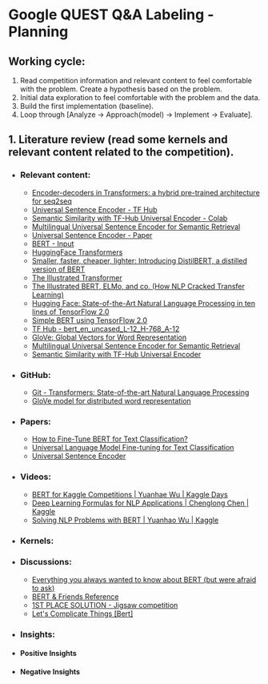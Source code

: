 # Google QUEST Q&A Labeling - Planning
 
## Working cycle:
1. Read competition information and relevant content to feel comfortable with the problem. Create a hypothesis based on the problem.
2. Initial data exploration to feel comfortable with the problem and the data.
3. Build the first implementation (baseline).
4. Loop through [Analyze -> Approach(model) -> Implement -> Evaluate].

## 1. Literature review (read some kernels and relevant content related to the competition).
- ### Relevant content:
  - [Encoder-decoders in Transformers: a hybrid pre-trained architecture for seq2seq](https://medium.com/huggingface/encoder-decoders-in-transformers-a-hybrid-pre-trained-architecture-for-seq2seq-af4d7bf14bb8)
  - [Universal Sentence Encoder - TF Hub](https://tfhub.dev/google/universal-sentence-encoder/4)
  - [Semantic Similarity with TF-Hub Universal Encoder - Colab](https://colab.research.google.com/github/tensorflow/hub/blob/master/examples/colab/semantic_similarity_with_tf_hub_universal_encoder.ipynb)
  - [Multilingual Universal Sentence Encoder for Semantic Retrieval](https://ai.googleblog.com/2019/07/multilingual-universal-sentence-encoder.html)
  - [Universal Sentence Encoder - Paper](https://static.googleusercontent.com/media/research.google.com/en//pubs/archive/46808.pdf)
  - [BERT - Input](https://huggingface.co/transformers/model_doc/bert.html#bertmodel)
  - [HuggingFace Transformers](https://huggingface.co/transformers/)
  - [Smaller, faster, cheaper, lighter: Introducing DistilBERT, a distilled version of BERT](https://medium.com/huggingface/distilbert-8cf3380435b5)
  - [The Illustrated Transformer](https://jalammar.github.io/illustrated-transformer/)
  - [The Illustrated BERT, ELMo, and co. (How NLP Cracked Transfer Learning)](https://jalammar.github.io/illustrated-bert/)
  - [Hugging Face: State-of-the-Art Natural Language Processing in ten lines of TensorFlow 2.0](https://medium.com/tensorflow/using-tensorflow-2-for-state-of-the-art-natural-language-processing-102445cda54a)
  - [Simple BERT using TensorFlow 2.0](https://towardsdatascience.com/simple-bert-using-tensorflow-2-0-132cb19e9b22)
  - [TF Hub - bert_en_uncased_L-12_H-768_A-12](https://tfhub.dev/tensorflow/bert_en_uncased_L-12_H-768_A-12/1)
  - [GloVe: Global Vectors for Word Representation](https://nlp.stanford.edu/projects/glove/)
  - [Multilingual Universal Sentence Encoder for Semantic Retrieval](https://ai.googleblog.com/2019/07/multilingual-universal-sentence-encoder.html)
  - [Semantic Similarity with TF-Hub Universal Encoder](https://colab.research.google.com/github/tensorflow/hub/blob/master/examples/colab/semantic_similarity_with_tf_hub_universal_encoder.ipynb)
  
- ### GitHub:
  - [Git - Transformers: State-of-the-art Natural Language Processing](https://github.com/huggingface/transformers)
  - [GloVe model for distributed word representation](https://github.com/stanfordnlp/GloVe)
  
- ### Papers:
  - [How to Fine-Tune BERT for Text Classification?](https://arxiv.org/abs/1905.05583)
  - [Universal Language Model Fine-tuning for Text Classification](https://arxiv.org/abs/1801.06146)
  - [Universal Sentence Encoder](https://static.googleusercontent.com/media/research.google.com/en//pubs/archive/46808.pdf)
  
- ### Videos:
  - [BERT for Kaggle Competitions | Yuanhae Wu | Kaggle Days](https://www.youtube.com/watch?v=jS79Y8I0DF4&t=9s)
  - [Deep Learning Formulas for NLP Applications | Chenglong Chen | Kaggle](https://www.youtube.com/watch?v=SmsAI0kLJFc&t=0s)
  - [Solving NLP Problems with BERT | Yuanhao Wu | Kaggle](https://www.youtube.com/watch?v=rQQAIJIf60s)

- ### Kernels:

- ### Discussions:
  - [Everything you always wanted to know about BERT (but were afraid to ask)](https://www.kaggle.com/c/google-quest-challenge/discussion/128420)
  - [BERT & Friends Reference](https://www.kaggle.com/c/tensorflow2-question-answering/discussion/126702)
  - [1ST PLACE SOLUTION - Jigsaw competition](https://www.kaggle.com/c/jigsaw-unintended-bias-in-toxicity-classification/discussion/103280#latest-619135)
  - [Let's Complicate Things [Bert]](https://www.kaggle.com/c/google-quest-challenge/discussion/123770)
 
- ### Insights:
 - #### Positive Insights
 - #### Negative Insights
